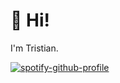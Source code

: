 # :wave: Hi!

I'm Tristian.

[![spotify-github-profile](https://spotify-github-profile.vercel.app/api/view?uid=t886xc6adcyzys40f77jxmkcq&cover_image=true&theme=novatorem&show_offline=false&background_color=121212&bar_color=53b14f&bar_color_cover=false)](https://spotify-github-profile.vercel.app/api/view?uid=t886xc6adcyzys40f77jxmkcq&redirect=true)
